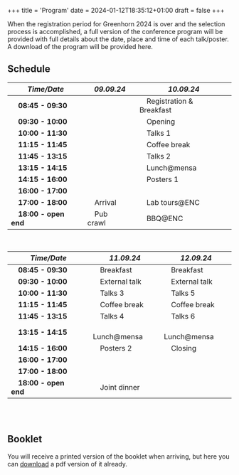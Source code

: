 +++
title = 'Program'
date = 2024-01-12T18:35:12+01:00
draft = false
+++

When the registration period for Greenhorn 2024 is over and the selection process is accomplished, a full version of the conference
program will be provided with full details about the date, place and time of each talk/poster. A download of the program will be provided
here.

## Schedule

| *Time/Date*          | *09.09.24* | *10.09.24*               |
|----------------------|------------|--------------------------|
|  **08:45 - 09:30**     |            |  Registration & Breakfast  |
|  **09:30 - 10:00**     |            |  Opening                   |
|  **10:00 - 11:30**     |            |  Talks 1                   |
|  **11:15 - 11:45**     |            |  Coffee break              |
|  **11:45 - 13:15**     |            |  Talks 2                   |
|  **13:15 - 14:15**     |            |  Lunch@mensa               |
|  **14:15 - 16:00**     |            |  Posters 1                 |
|  **16:00 - 17:00**     |            |                          |
|  **17:00 - 18:00**     |  Arrival     |  Lab tours@ENC             |
|  **18:00 - open end**  |  Pub crawl   |  BBQ@ENC                   |

<br>

| *Time/Date*          | *11.09.24*    | *12.09.24*    |
|----------------------|---------------|---------------|
|  **08:45 - 09:30**     |  Breakfast      |  Breakfast      |
|  **09:30 - 10:00**     |  External talk  |  External talk  |
|  **10:00 - 11:30**     |  Talks 3        |  Talks 5        |
|  **11:15 - 11:45**     |  Coffee break   |  Coffee break   |
|  **11:45 - 13:15**     |  Talks 4        |  Talks 6        |
|  **13:15 - 14:15**     |  Lunch@mensa    |  Lunch@mensa    |
|  **14:15 - 16:00**     |  Posters 2      |  Closing        |
|  **16:00 - 17:00**     |               |               |
|  **17:00 - 18:00**     |               |               |
|  **18:00 - open end**  |  Joint dinner   |               |

<br><br>

## Booklet

You will receive a printed version of the booklet when arriving, but here you can [download](/images/programme.pdf) a pdf version of it already.
